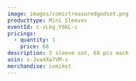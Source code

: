 ```yaml
---
image: images/comictreasuredgodset.png
producttype: Mini Sleeves
eventId: c-vLkg_Y6KL-c
pricings:
  - quantity: 1
    price: 66
description: 3 sleeve set, 60 pcs each
asin: s-Jva4Xa7VM-s
merchandise: comiket
---
```

